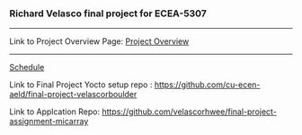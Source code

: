 ### Richard Velasco final project for ECEA-5307
***
Link to Project Overview Page: [Project Overview](https://github.com/cu-ecen-aeld/final-project-velascorboulder/wiki/Project-Overview)
***
[Schedule](https://github.com/users/velascorhwee/projects/1/views/1)

Link to Final Project Yocto setup repo  : https://github.com/cu-ecen-aeld/final-project-velascorboulder

Link to Applcation Repo: https://github.com/velascorhwee/final-project-assignment-micarray
